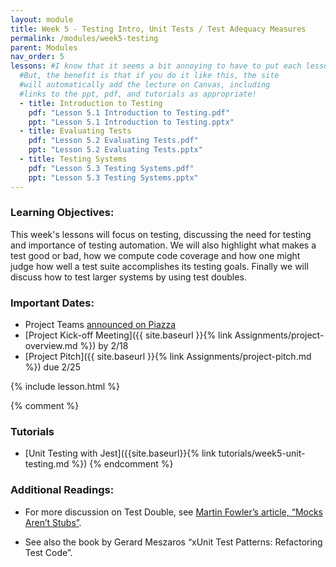 ```yaml
---
layout: module
title: Week 5 - Testing Intro, Unit Tests / Test Adequacy Measures
permalink: /modules/week5-testing
parent: Modules
nav_order: 5
lessons: #I know that it seems a bit annoying to have to put each lesson in the yaml header like this...
  #But, the benefit is that if you do it like this, the site
  #will automatically add the lecture on Canvas, including
  #links to the ppt, pdf, and tutorials as appropriate!
  - title: Introduction to Testing
    pdf: "Lesson 5.1 Introduction to Testing.pdf"
    ppt: "Lesson 5.1 Introduction to Testing.pptx"
  - title: Evaluating Tests
    pdf: "Lesson 5.2 Evaluating Tests.pdf"
    ppt: "Lesson 5.2 Evaluating Tests.pptx"
  - title: Testing Systems
    pdf: "Lesson 5.3 Testing Systems.pdf"
    ppt: "Lesson 5.3 Testing Systems.pptx"
---
```


### Learning Objectives:

This week's lessons will focus on testing, discussing the need for testing and importance of testing automation. We will also highlight what makes a test good or bad, how we compute code coverage and how one might judge how well a test suite accomplishes its testing goals. Finally we will discuss how to test larger systems by using test doubles.

### Important Dates:

- Project Teams [announced on Piazza](https://piazza.com/class/ky1wxuhh7ry2ue?cid=309)
- [Project Kick-off Meeting]({{ site.baseurl }}{% link Assignments/project-overview.md %}) by 2/18
- [Project Pitch]({{ site.baseurl }}{% link Assignments/project-pitch.md %}) due 2/25

{% include lesson.html %}

{% comment %}

### Tutorials

* [Unit Testing with Jest]({{site.baseurl}}{% link tutorials/week5-unit-testing.md %})
{% endcomment %}
### Additional Readings:

- For more discussion on Test Double, see [Martin Fowler’s article, “Mocks Aren’t Stubs”](https://martinfowler.com/articles/mocksArentStubs.html).

- See also the book by Gerard Meszaros “xUnit Test Patterns: Refactoring Test Code”.

